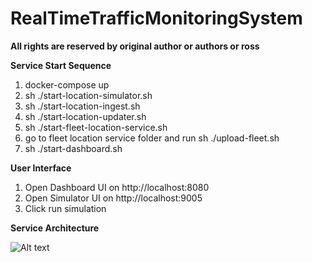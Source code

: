 # RealTimeTrafficMonitoringSystem
**All rights are reserved by original author or authors or ross**

**Service Start Sequence**
1. docker-compose up
3. sh ./start-location-simulator.sh
4. sh ./start-location-ingest.sh
5. sh ./start-location-updater.sh
6. sh ./start-fleet-location-service.sh
7. go to fleet location service folder and run sh ./upload-fleet.sh
8. sh ./start-dashboard.sh

**User Interface**
1. Open Dashboard UI on http://localhost:8080
2. Open Simulator UI on http://localhost:9005
3. Click run simulation

**Service Architecture**

![Alt text](https://raw.githubusercontent.com/Caden94/RealTimeTrafficMonitoringSystem/master/Architecture.png "System Architecture")
